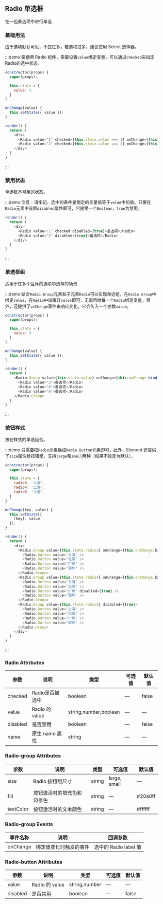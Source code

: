 ## Radio 单选框

在一组备选项中进行单选

### 基础用法

由于选项默认可见，不宜过多，若选项过多，建议使用 Select 选择器。

:::demo 要使用 Radio 组件，需要设置`value`绑定变量，可以通过`checked`来指定Radio的选中状态。

```js
constructor(props) {
  super(props);

  this.state = {
    value: 1
  }
}

onChange(value) {
  this.setState({ value });
}

render() {
  return (
    <div>
      <Radio value="1" checked={this.state.value === 1} onChange={this.onChange.bind(this)}>备选项</Radio>
      <Radio value="2" checked={this.state.value === 2} onChange={this.onChange.bind(this)}>备选项</Radio>
    </div>
  )
}
```
:::

### 禁用状态

单选框不可用的状态。

:::demo 注意：请牢记，选中的条件是绑定的变量值等于`value`中的值。只要在`Radio`元素中设置`disabled`属性即可，它接受一个`Boolean`，`true`为禁用。

```js
render() {
  return (
    <div>
      <Radio value="1" checked disabled={true}>备选项</Radio>
      <Radio value="2" disabled={true}>备选项</Radio>
    </div>
  )
}
```
:::

### 单选框组

适用于在多个互斥的选项中选择的场景

:::demo 结合`Radio.Group`元素和子元素`Radio`可以实现单选组，在`Radio.Group`中绑定`value`，在`Radio`中设置好`value`即可，无需再给每一个`Radio`绑定变量，另外，还提供了`onChange`事件来响应变化，它会传入一个参数`value`。

```js
constructor(props) {
  super(props);

  this.state = {
    value: 3
  }
}

onChange(value) {
  this.setState({ value });
}

render() {
  return (
    <Radio.Group value={this.state.value} onChange={this.onChange.bind(this)}>
      <Radio value="3">备选项</Radio>
      <Radio value="6">备选项</Radio>
      <Radio value="9">备选项</Radio>
    </Radio.Group>
  )
}
```
:::

### 按钮样式

按钮样式的单选组合。

:::demo 只需要把`Radio`元素换成`Radio.Button`元素即可，此外，Element 还提供了`size`属性给按钮组，支持`large`和`small`两种（如果不设定为默认）。

```js
constructor(props) {
  super(props);

  this.state = {
    radio3: '上海',
    radio4: '上海',
    radio5: '上海'
  }
}

onChange(key, value) {
  this.setState({
    [key]: value
  });
}

render() {
  return (
    <div>
      <Radio.Group value={this.state.radio3} onChange={this.onChange.bind(this, 'radio3')}>
        <Radio.Button value="上海" />
        <Radio.Button value="北京" />
        <Radio.Button value="广州" />
        <Radio.Button value="深圳" />
      </Radio.Group>
      <Radio.Group value={this.state.radio4} onChange={this.onChange.bind(this, 'radio4')}>
        <Radio.Button value="上海" />
        <Radio.Button value="北京" />
        <Radio.Button value="广州" disabled={true} />
        <Radio.Button value="深圳" />
      </Radio.Group>
      <Radio.Group value={this.state.radio5} disabled={true}>
        <Radio.Button value="上海" />
        <Radio.Button value="北京" />
        <Radio.Button value="广州" />
        <Radio.Button value="深圳" />
      </Radio.Group>
    </div>
  )
}
```
:::

### Radio Attributes
| 参数      | 说明    | 类型      | 可选值       | 默认值   |
|---------- |-------- |---------- |-------------  |-------- |
| checked     | Radio是否被选中   | boolean    |       —        |      false   |
| value     | Radio 的 value   | string,number,boolean    |       —        |      —   |
| disabled  | 是否禁用    | boolean   | — | false   |
| name | 原生 name 属性 | string    |      —         |     —    |

### Radio-group Attributes
| 参数      | 说明    | 类型      | 可选值       | 默认值   |
|---------- |-------- |---------- |-------------  |-------- |
| size     | Radio 按钮组尺寸   | string  | large, small  |    —     |
| fill  | 按钮激活时的填充色和边框色    | string   | — | #20a0ff   |
| textColor  | 按钮激活时的文本颜色    | string   | — | #ffffff   |

### Radio-group Events
| 事件名称 | 说明 | 回调参数 |
|---------- |-------- |---------- |
| onChange  | 绑定值变化时触发的事件 |  选中的 Radio label 值  |

### Radio-button Attributes
| 参数      | 说明    | 类型      | 可选值       | 默认值   |
|---------- |-------- |---------- |-------------  |-------- |
| value     | Radio 的 value  | string,number  |        —       |     —    |
| disabled  | 是否禁用    | boolean   | — | false   |
